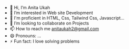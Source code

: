 - 👋 Hi, I’m Anita Ukah
- 👀 I’m interested in Web site Development
- 🌱 I'm proficient in HTML, Css, Tailwind Css, Javascript...
- 💞️ I’m looking to collaborate on Projects
- 📫 How to reach me anitaukah2@gmail.com
- 😄 Pronouns: ...
- ⚡ Fun fact: I love solving problems

<!---
Anitaukah/Anitaukah is a ✨ special ✨ repository because its `README.md` (this file) appears on your GitHub profile.
You can click the Preview link to take a look at your changes.
--->
